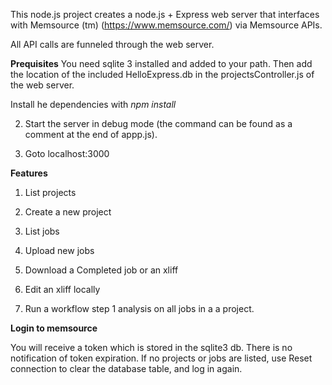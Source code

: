 
This node.js project creates a node.js + Express web server that interfaces with Memsource (tm) (https://www.memsource.com/) via Memsource APIs.

All API calls are funneled through the web server.

**Prequisites**
You need sqlite 3 installed and added to your path. Then add the location of the included HelloExpress.db in the projectsController.js of the web server.

Install he dependencies with *npm install*

2. Start the server in debug mode (the command can be found as a comment at the end of appp.js).

3. Goto localhost:3000


**Features**

1. List projects

2. Create a new project

3. List jobs

4. Upload new jobs

5. Download a Completed job or an xliff

6. Edit an xliff locally

7. Run a workflow step 1 analysis on all jobs in a a project.


**Login to memsource**

You will receive a token which is stored in the sqlite3 db. There is no notification of token expiration. If no projects or jobs are listed, use Reset connection to clear the database table, and log in again.

